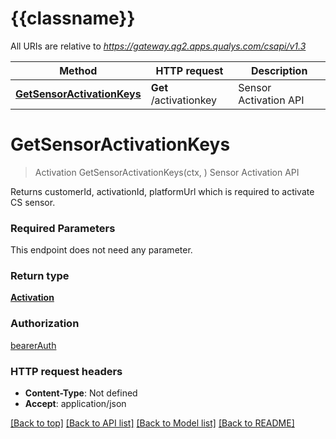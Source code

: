 # {{classname}}

All URIs are relative to *https://gateway.qg2.apps.qualys.com/csapi/v1.3*

Method | HTTP request | Description
------------- | ------------- | -------------
[**GetSensorActivationKeys**](ActivationApi.md#GetSensorActivationKeys) | **Get** /activationkey | Sensor Activation API

# **GetSensorActivationKeys**
> Activation GetSensorActivationKeys(ctx, )
Sensor Activation API

Returns customerId, activationId, platformUrl which is required to activate CS sensor.

### Required Parameters
This endpoint does not need any parameter.

### Return type

[**Activation**](Activation.md)

### Authorization

[bearerAuth](../README.md#bearerAuth)

### HTTP request headers

 - **Content-Type**: Not defined
 - **Accept**: application/json

[[Back to top]](#) [[Back to API list]](../README.md#documentation-for-api-endpoints) [[Back to Model list]](../README.md#documentation-for-models) [[Back to README]](../README.md)

